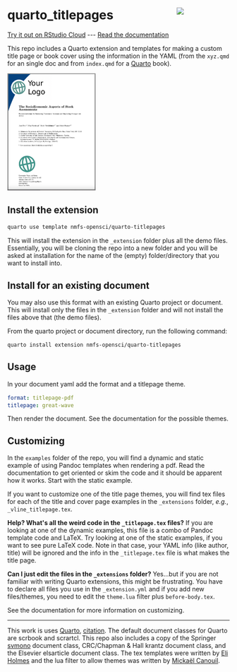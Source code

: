 # quarto_titlepages <a href="https://github.com/nmfs-opensci/quarto_titlepages"><img src="https://github.com/nmfs-opensci.png" align="right" width="120"/></a>

[Try it out on RStudio Cloud](https://rstudio.cloud/content/4370280) --- [Read the documentation](https://nmfs-opensci.github.io/quarto_titlepages/)

This repo includes a Quarto extension and templates for making a custom title page or book cover using the information in the YAML (from the `xyz.qmd` for an single doc and from `index.qmd` for a [Quarto](https://quarto.org/) book). 

<img src="./img/example.png" width="200"/>


## Install the extension

```bash
quarto use template nmfs-opensci/quarto-titlepages
```

This will install the extension in the `_extension` folder plus all the demo files. Essentially, you will be cloning the repo into a new folder and you will be asked at installation for the name of the (empty) folder/directory that you want to install into.

## Install for an existing document

You may also use this format with an existing Quarto project or document. This will install only the files in the `_extension` folder and will not install the files above that (the demo files).

From the quarto project or document directory, run the following command:

```bash
quarto install extension nmfs-opensci/quarto-titlepages
```

## Usage

In your document yaml add the format and a titlepage theme.

```yaml
format: titlepage-pdf
titlepage: great-wave
```

Then render the document. See the documentation for the possible themes.

## Customizing

In the `examples` folder of the repo, you will find a dynamic and static example of using Pandoc templates when rendering a pdf. Read the documentation to get oriented or skim the code and it should be apparent how it works. Start with the static example.

If you want to customize one of the title page themes, you will find tex files for each of the title and cover page examples in the `_extensions` folder, *e.g.*, `_vline_titlepage.tex`.

**Help? What's all the weird code in the `_titlepage.tex` files?** If you are looking at one of the dynamic examples, this file is a combo of Pandoc template code and LaTeX. Try looking at one of the static examples, if you want to see pure LaTeX code. Note in that case, your YAML info (like author, title) will be ignored and the info in the `_titlepage.tex` file is what makes the title page.

**Can I just edit the files in the `_extensions` folder?** Yes...but if you are not familiar with writing Quarto extensions, this might be frustrating. You have to declare all files you use in the `_extension.yml` and if you add new files/themes, you need to edit the `theme.lua` filter plus `before-body.tex`.

See the documentation for more information on customizing.

------
This work is uses [Quarto](https://quarto.org/), [citation](https://github.com/quarto-dev/quarto-cli/blob/main/CITATION.cff). The default document classes for Quarto are scrbook and scrartcl. This repo also includes a copy of the Springer [svmono](https://www.springernature.com/gp/authors/campaigns/latex-author-support) document class, CRC/Chapman & Hall krantz document class, and the Elsevier elsarticle document class. The tex templates were written by [Eli Holmes](https://github.com/eeholmes) and the lua filter to allow themes was written by [Mickaël Canouil](https://github.com/mcanouil).
